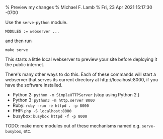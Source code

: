 % Preview my changes
% Michael F. Lamb
% Fri, 23 Apr 2021 15:17:30 -0700

Use the `serve-python` module.

```
MODULES := webserver ...
```
and then run
```
make serve
```

This starts a little local webserver to preview your site before deploying it the public internet.

There's many other ways to do this. Each of these commands will start a webserver that serves its current directory at http://localhost:8000, if you have the software installed.

- Python 2: `python -m SimpleHTTPServer` (stop using Python 2.)
- Python 3: `python3 -m http.server 8000`
- Ruby: `ruby -run -e httpd . -p 8000`
- PHP: `php -S localhost:8000`
- busybox: `busybox httpd -f -p 8000`

<!--
- docker: `docker run -it - - rm busybox httpd -f -p 8000` # FIXME volume-mount ./, configure ports, etc.
-->

TODO: make more modules out of these mechanisms named e.g. `serve-busybox`, etc.
